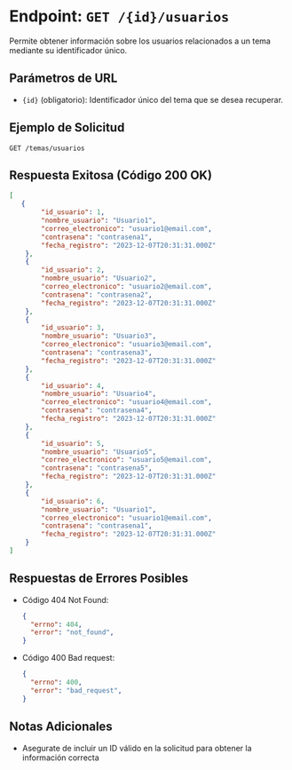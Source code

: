 # Endpoint: `GET /{id}/usuarios`

Permite obtener información sobre los usuarios relacionados a un tema mediante su
identificador único.

## Parámetros de URL
- `{id}` (obligatorio): Identificador único del tema que se desea recuperar.

## Ejemplo de Solicitud
```http
GET /temas/usuarios
```

## Respuesta Exitosa (Código 200 OK)
```json
[
   {
        "id_usuario": 1,
        "nombre_usuario": "Usuario1",
        "correo_electronico": "usuario1@email.com",
        "contrasena": "contrasena1",
        "fecha_registro": "2023-12-07T20:31:31.000Z"
    },
    {
        "id_usuario": 2,
        "nombre_usuario": "Usuario2",
        "correo_electronico": "usuario2@email.com",
        "contrasena": "contrasena2",
        "fecha_registro": "2023-12-07T20:31:31.000Z"
    },
    {
        "id_usuario": 3,
        "nombre_usuario": "Usuario3",
        "correo_electronico": "usuario3@email.com",
        "contrasena": "contrasena3",
        "fecha_registro": "2023-12-07T20:31:31.000Z"
    },
    {
        "id_usuario": 4,
        "nombre_usuario": "Usuario4",
        "correo_electronico": "usuario4@email.com",
        "contrasena": "contrasena4",
        "fecha_registro": "2023-12-07T20:31:31.000Z"
    },
    {
        "id_usuario": 5,
        "nombre_usuario": "Usuario5",
        "correo_electronico": "usuario5@email.com",
        "contrasena": "contrasena5",
        "fecha_registro": "2023-12-07T20:31:31.000Z"
    },
    {
        "id_usuario": 6,
        "nombre_usuario": "Usuario1",
        "correo_electronico": "usuario1@email.com",
        "contrasena": "contrasena1",
        "fecha_registro": "2023-12-07T20:31:31.000Z"
    }
]
```

## Respuestas de Errores Posibles
- Código 404 Not Found:

  ```json
  {
    "errno": 404,
    "error": "not_found",
  }
  ```

- Código 400 Bad request:
  ```json
  {
    "errno": 400,
    "error": "bad_request",
  }
  ``` 

## Notas Adicionales

- Asegurate de incluir un ID válido en la solicitud para obtener la información correcta
